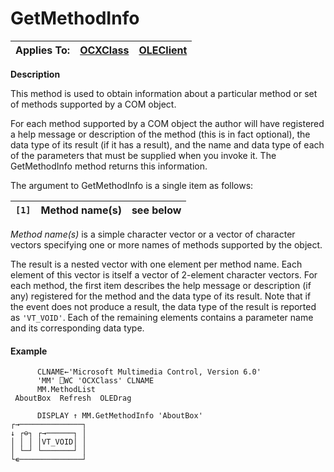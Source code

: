 




<h1 class="heading"><span class="name">GetMethodInfo</span></h1>

| Applies To: | [OCXClass](../a-z/ocxclass.md) | [OLEClient](../a-z/oleclient.md) |
| --- | --- | ---  |


**Description**


This method is used to obtain information about a particular method or set of methods supported by a COM object.



For each method supported by a COM object the author will have registered a help message or description of the method (this is in fact optional), the data type of its result (if it has a result), and the name and data type of each of the parameters that must be supplied when you invoke it. The GetMethodInfo method returns this information.



The argument to GetMethodInfo is a single item as follows:


| `[1]` | Method name(s) | see below |
| --- | --- | ---  |


*Method name(s)* is a simple character vector or a vector of character vectors specifying one or more names of methods supported by the object.



The result is a nested vector with one element per method name. Each element of this vector is itself a vector of 2-element character vectors. For each method, the first item describes the help message or description (if any) registered for the method and the data type of its result. Note that if the event does not produce a result, the data type of the result is reported as `'VT_VOID'`. Each of the remaining elements contains a parameter name and its corresponding data type.

#### Example
```apl
      CLNAME←'Microsoft Multimedia Control, Version 6.0'
      'MM' ⎕WC 'OCXClass' CLNAME
      MM.MethodList
 AboutBox  Refresh  OLEDrag

      DISPLAY ↑ MM.GetMethodInfo 'AboutBox'
┌→──────────────┐
↓ ┌⊖┐ ┌→──────┐ │
│ │ │ │VT_VOID│ │
│ └─┘ └───────┘ │
└∊──────────────┘
```


